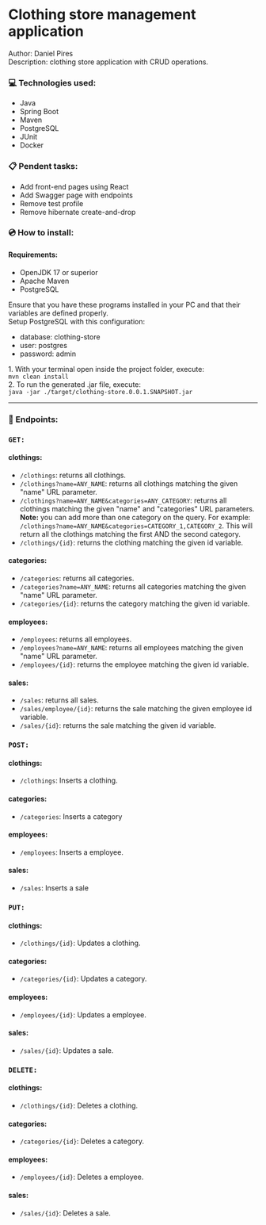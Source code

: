 <h1>Clothing store management application</h1>
<p>
  Author: Daniel Pires<br>
  Description: clothing store application with CRUD operations. 
</p>

<h3>&#128187; Technologies used:</h3>
<ul>
  <li>Java</li>
  <li>Spring Boot</li>
  <li>Maven</li>
  <li>PostgreSQL</li>
  <li>JUnit</li>
  <li>Docker</li>
</ul>

<h3>&#128203; Pendent tasks:</h3>
<ul>
  <li>Add front-end pages using React</li>
  <li>Add Swagger page with endpoints</li>
  <li>Remove test profile</li>
  <li>Remove hibernate create-and-drop</li>
</ul>

<h3>&#128191; How to install:</h3>
<h4>Requirements:</h4>
<ul>
  <li>OpenJDK 17 or superior</li>
  <li>Apache Maven</li>
  <li>PostgreSQL</li>
</ul>
  <p>
    Ensure that you have these programs installed in your PC and that their variables are defined properly.<br>
    Setup PostgreSQL with this configuration:<br>
    <ul>
      <li>database: clothing-store<br></li>
      <li>user: postgres<br></li>
      <li>password: admin</li>
    </ul>
  </p>
  <p>
    1. With your terminal open inside the project folder, execute:<br>
    <code>mvn clean install</code><br>
    2. To run the generated .jar file, execute:<br>
    <code>java -jar ./target/clothing-store.0.0.1.SNAPSHOT.jar</code><br>
  </p>

<hr>

<h3>&#128270; Endpoints:</h3>
<h3><code>GET:</code></h3>
<h4>clothings:</h4>
<ul>
  <li><code>/clothings</code>: returns all clothings.</li>
  <li><code>/clothings?name=ANY_NAME</code>: returns all clothings matching the given "name" URL parameter.</li>
  <li><code>/clothings?name=ANY_NAME&categories=ANY_CATEGORY</code>: returns all clothings matching the given "name" and "categories" URL parameters.<br>
    <strong>Note:</strong> you can add more than one category on the query. For example: <br>
    <code>/clothings?name=ANY_NAME&categories=CATEGORY_1,CATEGORY_2</code>. This will return all the clothings matching the first AND the second category.
  </li>
  <li><code>/clothings/{id}</code>: returns the clothing matching the given id variable.</li>
</ul>
<h4>categories:</h4>
<ul>
  <li><code>/categories</code>: returns all categories.</li>
  <li><code>/categories?name=ANY_NAME</code>: returns all categories matching the given "name" URL parameter.</li>
  <li><code>/categories/{id}</code>: returns the category matching the given id variable.</li>
</ul>
<h4>employees:</h4>
<ul>
  <li><code>/employees</code>: returns all employees.</li>
  <li><code>/employees?name=ANY_NAME</code>: returns all employees matching the given "name" URL parameter.</li>
  <li><code>/employees/{id}</code>: returns the employee matching the given id variable.</li>
</ul>
<h4>sales:</h4>
<ul>
  <li><code>/sales</code>: returns all sales.</li>
  <li><code>/sales/employee/{id}</code>: returns the sale matching the given employee id variable.</li>
  <li><code>/sales/{id}</code>: returns the sale matching the given id variable.</li>
</ul>

<h3><code>POST:</code></h3>
<h4>clothings:</h4>
<ul>
  <li><code>/clothings</code>: Inserts a clothing.</li>
</ul>
<h4>categories:</h4>
<ul>
  <li><code>/categories</code>: Inserts a category</li>
</ul>
<h4>employees:</h4>
<ul>
  <li><code>/employees</code>: Inserts a employee.</li>
</ul>
<h4>sales:</h4>
<ul>
  <li><code>/sales</code>: Inserts a sale</li>
</ul>

<h3><code>PUT:</code></h3>
<h4>clothings:</h4>
<ul>
  <li><code>/clothings/{id}</code>: Updates a clothing.</li>
</ul>
<h4>categories:</h4>
<ul>
  <li><code>/categories/{id}</code>: Updates a category.</li>
</ul>
<h4>employees:</h4>
<ul>
  <li><code>/employees/{id}</code>: Updates a employee.</li>
</ul>
<h4>sales:</h4>
<ul>
  <li><code>/sales/{id}</code>: Updates a sale.</li>
</ul>

<h3><code>DELETE:</code></h3>
<h4>clothings:</h4>
<ul>
  <li><code>/clothings/{id}</code>: Deletes a clothing.</li>
</ul>
<h4>categories:</h4>
<ul>
  <li><code>/categories/{id}</code>: Deletes a category.</li>
</ul>
<h4>employees:</h4>
<ul>
  <li><code>/employees/{id}</code>: Deletes a employee.</li>
</ul>
<h4>sales:</h4>
<ul>
  <li><code>/sales/{id}</code>: Deletes a sale.</li>
</ul>
